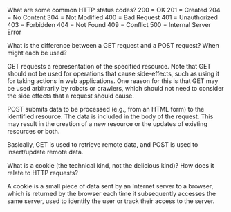 What are some common HTTP status codes?
200 = OK
201 = Created
204 = No Content
304 = Not Modified
400 = Bad Request
401 = Unauthorized
403 = Forbidden
404 = Not Found
409 = Conflict
500 = Internal Server Error

What is the difference between a GET request and a POST request? When might each be used?

GET requests a representation of the specified resource. Note that GET should not be used for operations that cause side-effects, such as using it for taking actions in web applications. One reason for this is that GET may be used arbitrarily by robots or crawlers, which should not need to consider the side effects that a request should cause.

POST submits data to be processed (e.g., from an HTML form) to the identified resource. The data is included in the body of the request. This may result in the creation of a new resource or the updates of existing resources or both.

Basically, GET is used to retrieve remote data, and POST is used to insert/update remote data.

What is a cookie (the technical kind, not the delicious kind)? How does it relate to HTTP requests?
 
A cookie is a small piece of data sent by an Internet server to a browser, which is returned by the browser each time it subsequently accesses the same server, used to identify the user or track their access to the server.

